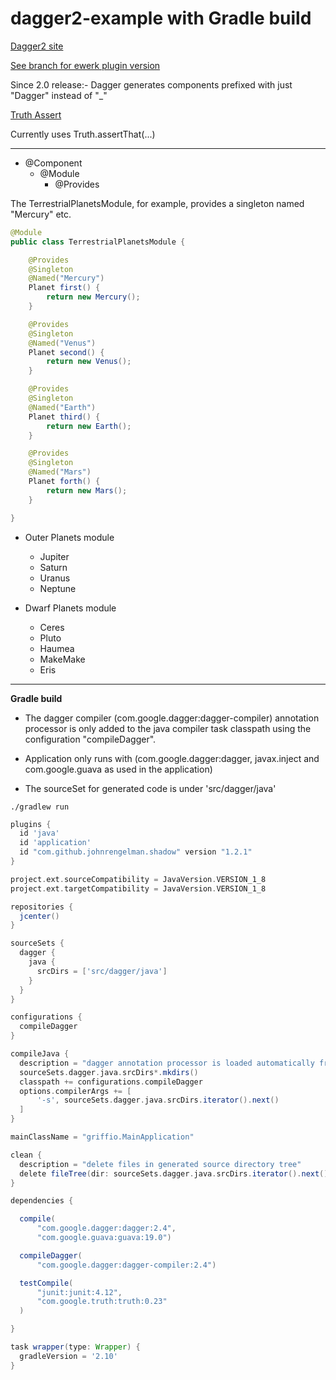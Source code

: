 dagger2-example with Gradle build
=================================

[Dagger2 site ](http://google.github.io/dagger/)

[See branch for ewerk plugin version](https://github.com/griffio/dagger2-example/tree/plugin)

Since 2.0 release:- Dagger generates components prefixed with just "Dagger" instead of "_"

[Truth Assert](http://google.github.io/truth/)

Currently uses Truth.assertThat(...)

---

* @Component
  * @Module
    * @Provides

The TerrestrialPlanetsModule, for example, provides a singleton named "Mercury" etc.

```java
@Module
public class TerrestrialPlanetsModule {

    @Provides
    @Singleton
    @Named("Mercury")
    Planet first() {
        return new Mercury();
    }

    @Provides
    @Singleton
    @Named("Venus")
    Planet second() {
        return new Venus();
    }

    @Provides
    @Singleton
    @Named("Earth")
    Planet third() {
        return new Earth();
    }

    @Provides
    @Singleton
    @Named("Mars")
    Planet forth() {
        return new Mars();
    }

}

```

* Outer Planets module
  * Jupiter
  * Saturn
  * Uranus
  * Neptune

* Dwarf Planets module
  * Ceres
  * Pluto
  * Haumea
  * MakeMake
  * Eris
  
---

**Gradle build**

* The dagger compiler (com.google.dagger:dagger-compiler) annotation processor is only added to the java compiler task classpath using the configuration "compileDagger".

* Application only runs with (com.google.dagger:dagger, javax.inject and com.google.guava as used in the application)

* The sourceSet for generated code is under 'src/dagger/java'


```
./gradlew run
```

```groovy
plugins {
  id 'java'
  id 'application'
  id "com.github.johnrengelman.shadow" version "1.2.1"
}

project.ext.sourceCompatibility = JavaVersion.VERSION_1_8
project.ext.targetCompatibility = JavaVersion.VERSION_1_8

repositories {
  jcenter()
}

sourceSets {
  dagger {
    java {
      srcDirs = ['src/dagger/java']
    }
  }
}

configurations {
  compileDagger
}

compileJava {
  description = "dagger annotation processor is loaded automatically from classpath"
  sourceSets.dagger.java.srcDirs*.mkdirs()
  classpath += configurations.compileDagger
  options.compilerArgs += [
      '-s', sourceSets.dagger.java.srcDirs.iterator().next()
  ]
}

mainClassName = "griffio.MainApplication"

clean {
  description = "delete files in generated source directory tree"
  delete fileTree(dir: sourceSets.dagger.java.srcDirs.iterator().next())
}

dependencies {

  compile(
      "com.google.dagger:dagger:2.4",
      "com.google.guava:guava:19.0")

  compileDagger(
      "com.google.dagger:dagger-compiler:2.4")

  testCompile(
      "junit:junit:4.12",
      "com.google.truth:truth:0.23"
  )

}

task wrapper(type: Wrapper) {
  gradleVersion = '2.10'
}
```
